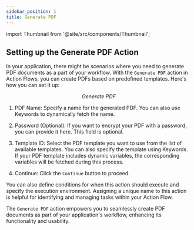 ```yaml
---
sidebar_position: 1
title: Generate PDF
---
```

import Thumbnail from '@site/src/components/Thumbnail';

## Setting up the Generate PDF Action

In your application, there might be scenarios where you need to generate PDF documents as a part of your workflow. With the `Generate PDF` action in Action Flows, you can create PDFs based on predefined templates. Here's how you can set it up:

<figure>
<Thumbnail src="/img/reference/actionflow-blocks/generate-pdf/generate-pdf.png" alt="Generate PDF" />
<figcaption align='center'><i>Generate PDF</i></figcaption>
</figure>

1. PDF Name: Specify a name for the generated PDF. You can also use Keywords to dynamically fetch the name.

2. Password (Optional): If you want to encrypt your PDF with a password, you can provide it here. This field is optional.

3. Template ID: Select the PDF template you want to use from the list of available templates. You can also specify the template using Keywords. If your PDF template includes dynamic variables, the corresponding variables will be fetched during this process.

4. Continue: Click the `Continue` button to proceed.

<figure>
<Thumbnail src="/img/reference/actionflow-blocks/generate-pdf/action.jpeg" alt="generate-pdf" />
</figure>

You can also define conditions for when this action should execute and specify the execution environment. Assigning a unique name to this action is helpful for identifying and managing tasks within your Action Flow.

The `Generate PDF` action empowers you to seamlessly create PDF documents as part of your application's workflow, enhancing its functionality and usability.

